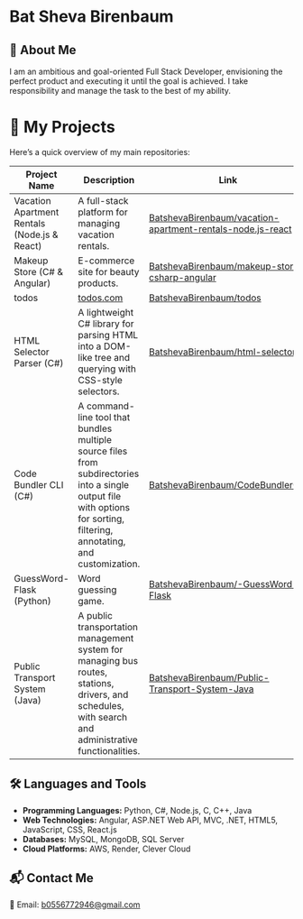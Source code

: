 # Bat Sheva Birenbaum


## 🌟 About Me
I am an ambitious and goal-oriented Full Stack Developer, envisioning the perfect product and executing it until the goal is achieved.
I take responsibility and manage the task to the best of my ability.

# 📂 My Projects

Here’s a quick overview of my main repositories:

| Project Name                  | Description                                      | Link                                                      |
|-------------------------------|--------------------------------------------------|-----------------------------------------------------------|
| Vacation Apartment Rentals (Node.js & React)   | A full-stack platform for managing vacation rentals. | [BatshevaBirenbaum/vacation-apartment-rentals-node.js-react](https://github.com/BatshevaBirenbaum/vacation-apartment-rentals-node.js-react) |
| Makeup Store (C# & Angular)   | E-commerce site for beauty products.             | [BatshevaBirenbaum/makeup-store-csharp-angular](https://github.com/BatshevaBirenbaum/makeup-store-csharp-angular)  |
| todos           | [todos.com](https://todos-tk2y.onrender.com/)      | [BatshevaBirenbaum/todos](https://github.com/BatshevaBirenbaum/todos)             |
| HTML Selector Parser (C#)     | A lightweight C# library for parsing HTML into a DOM-like tree and querying with CSS-style selectors. | [BatshevaBirenbaum/html-selector](https://github.com/BatshevaBirenbaum/html_selector) |
| Code Bundler CLI (C#)           | A command-line tool that bundles multiple source files from subdirectories into a single output file with options for sorting, filtering, annotating, and customization. | [BatshevaBirenbaum/CodeBundlerCLI](https://github.com/BatshevaBirenbaum/CodeBundlerCLI) |
| GuessWord-Flask (Python) | Word guessing game. | [BatshevaBirenbaum/-GuessWord-Flask](https://github.com/BatshevaBirenbaum/-GuessWord-Flask) |
Public Transport System (Java)| A public transportation management system for managing bus routes, stations, drivers, and schedules, with search and administrative functionalities.	| [BatshevaBirenbaum/Public-Transport-System-Java](https://github.com/BatshevaBirenbaum/Public-Transport-System-Java) |





## 🛠️ Languages and Tools

- **Programming Languages:** Python, C#, Node.js, C, C++, Java  
- **Web Technologies:** Angular, ASP.NET Web API, MVC, .NET, HTML5, JavaScript, CSS, React.js  
- **Databases:** MySQL, MongoDB, SQL Server  
- **Cloud Platforms:** AWS, Render, Clever Cloud  

## 📬 Contact Me

📧 Email: [b0556772946@gmail.com](b0556772946@gmail.com)
